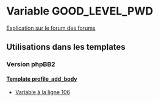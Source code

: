 # Variable GOOD_LEVEL_PWD
[Explication sur le forum des forums](http://forum.forumactif.com/t294113-listing-des-variables#GOOD_LEVEL_PWD)
## Utilisations dans les templates
### Version phpBB2
#### [Template profile_add_body](subsilver/profile_add_body.md)
* [Variable à la ligne 106](../subsilver/profile_add_body.tpl#L106)